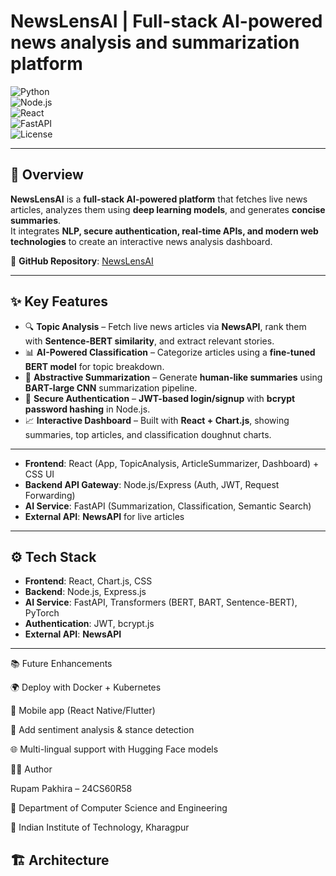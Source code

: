 # **NewsLensAI | Full-stack AI-powered news analysis and summarization platform**

![Python](https://img.shields.io/badge/Python-3.10-blue?logo=python)  
![Node.js](https://img.shields.io/badge/Node.js-18-green?logo=node.js)  
![React](https://img.shields.io/badge/React-18-blue?logo=react)  
![FastAPI](https://img.shields.io/badge/FastAPI-Backend-green?logo=fastapi)  
![License](https://img.shields.io/badge/License-MIT-yellow.svg)  

---

## 📌 **Overview**
**NewsLensAI** is a **full-stack AI-powered platform** that fetches live news articles, analyzes them using **deep learning models**, and generates **concise summaries**.  
It integrates **NLP, secure authentication, real-time APIs, and modern web technologies** to create an interactive news analysis dashboard.  

🔗 **GitHub Repository**: [NewsLensAI](https://github.com/liorupam123/NewsLensAI)  

---

## ✨ **Key Features**
- 🔍 **Topic Analysis** – Fetch live news articles via **NewsAPI**, rank them with **Sentence-BERT similarity**, and extract relevant stories.  
- 📊 **AI-Powered Classification** – Categorize articles using a **fine-tuned BERT model** for topic breakdown.  
- 📝 **Abstractive Summarization** – Generate **human-like summaries** using **BART-large CNN** summarization pipeline.  
- 🔐 **Secure Authentication** – **JWT-based login/signup** with **bcrypt password hashing** in Node.js.  
- 📈 **Interactive Dashboard** – Built with **React + Chart.js**, showing summaries, top articles, and classification doughnut charts.  

---


- **Frontend**: React (App, TopicAnalysis, ArticleSummarizer, Dashboard) + CSS UI  
- **Backend API Gateway**: Node.js/Express (Auth, JWT, Request Forwarding)  
- **AI Service**: FastAPI (Summarization, Classification, Semantic Search)  
- **External API**: **NewsAPI** for live articles  

---

## ⚙️ **Tech Stack**
- **Frontend**: React, Chart.js, CSS  
- **Backend**: Node.js, Express.js  
- **AI Service**: FastAPI, Transformers (BERT, BART, Sentence-BERT), PyTorch  
- **Authentication**: JWT, bcrypt.js  
- **External API**: **NewsAPI**  

---

📚 Future Enhancements

🌍 Deploy with Docker + Kubernetes

📱 Mobile app (React Native/Flutter)

🤖 Add sentiment analysis & stance detection

🌐 Multi-lingual support with Hugging Face models



👨‍💻 Author

Rupam Pakhira – 24CS60R58

📍 Department of Computer Science and Engineering

📍 Indian Institute of Technology, Kharagpur


## 🏗️ **Architecture**

